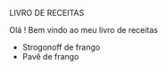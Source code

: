 
LIVRO DE RECEITAS

Olá ! Bem vindo ao meu livro de receitas

*	Strogonoff de frango
*	Pavê de frango